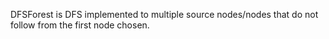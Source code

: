 DFSForest is DFS implemented to multiple source nodes/nodes that do not follow from the first node chosen.

